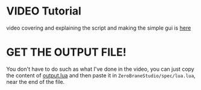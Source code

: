 # VIDEO Tutorial

video covering and explaining the script and making the simple gui is [here](https://youtu.be/iV0xd0r8Oek)

# GET THE OUTPUT FILE!

You don't have to do such as what I've done in the video, you can just copy the content of [output.lua](https://github.com/flamendless/LOVE-API-Extractor-for-ZeroBraneStudio/output.lua) and then paste it in `ZeroBraneStudio/spec/lua.lua`, near the end of the file.